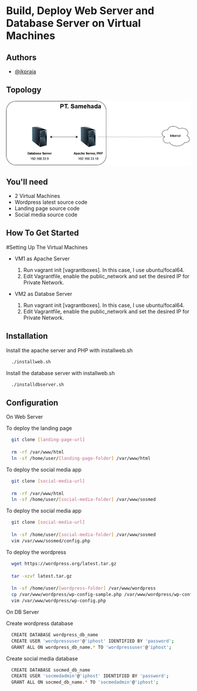 
# Build, Deploy Web Server and Database Server on Virtual Machines





## Authors

- [@jkpraja](https://www.github.com/octokatherine)


## Topology
![Topology](https://github.com/jkpraja/devops/blob/main/Topology%20Infra%20on%20Prem.png?raw=true)
## You'll need
- 2 Virtual Machines
- Wordpress latest source code
- Landing page source code
- Social media source code
## How To Get Started
#Setting Up The Virtual Machines
- VM1 as Apache Server
    1. Run vagrant init [vagrantboxes]. In this case, I use ubuntu/focal64.
    2. Edit Vagrantfile, enable the public_network and set the desired IP for Private Network.

- VM2 as Databse Server
    1. Run vagrant init [vagrantboxes]. In this case, I use ubuntu/focal64.
    2. Edit Vagrantfile, enable the public_network and set the desired IP for Private Network.


    
## Installation

Install the apache server and PHP with installweb.sh

```bash
  ./installweb.sh

```
Install the database server with installweb.sh

```bash
  ./installdbserver.sh

```
    
## Configuration

On Web Server 

To deploy the landing page

```bash
  git clone [landing-page-url]

  rm -rf /var/www/html
  ln -sf /home/user/[landing-page-folder] /var/www/html
```

To deploy the social media app

```bash
  git clone [social-media-url]

  rm -rf /var/www/html
  ln -sf /home/user/[social-media-folder] /var/www/sosmed
```

To deploy the social media app

```bash
  git clone [social-media-url]

  ln -sf /home/user/[social-media-folder] /var/www/sosmed
  vim /var/www/sosmed/config.php
```

To deploy the wordpress

```bash
  wget https://wordpress.org/latest.tar.gz

  tar -xzvf latest.tar.gz

  ln -sf /home/user/[wordpress-folder] /var/www/wordpress
  cp /var/www/wordpress/wp-config-sample.php /var/www/wordpress/wp-config.php
  vim /var/www/wordpress/wp-config.php
```

On DB Server

Create wordpress database

```bash
  CREATE DATABASE wordpress_db_name
  CREATE USER 'wordpressuser'@'iphost' IDENTIFIED BY 'password';
  GRANT ALL ON wordpress_db_name.* TO 'wordpressuser'@'iphost';
```

Create social media database

```bash
  CREATE DATABASE socmed_db_name
  CREATE USER 'socmedadmin'@'iphost' IDENTIFIED BY 'password';
  GRANT ALL ON socmed_db_name.* TO 'socmedadmin'@'iphost';
```
